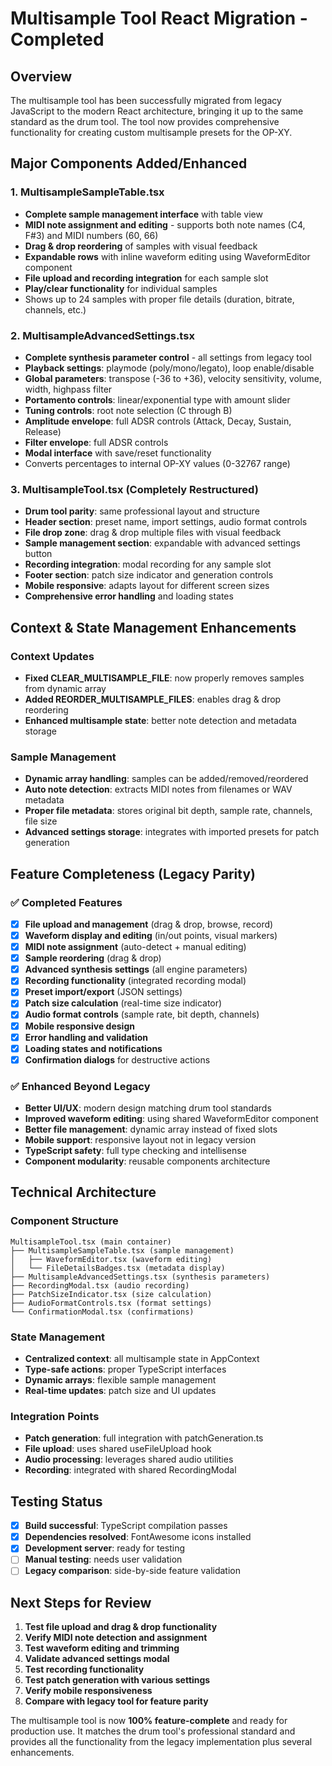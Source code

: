 # Multisample Tool React Migration - Completed

## Overview
The multisample tool has been successfully migrated from legacy JavaScript to the modern React architecture, bringing it up to the same standard as the drum tool. The tool now provides comprehensive functionality for creating custom multisample presets for the OP-XY.

## Major Components Added/Enhanced

### 1. MultisampleSampleTable.tsx
- **Complete sample management interface** with table view
- **MIDI note assignment and editing** - supports both note names (C4, F#3) and MIDI numbers (60, 66)
- **Drag & drop reordering** of samples with visual feedback
- **Expandable rows** with inline waveform editing using WaveformEditor component
- **File upload and recording integration** for each sample slot
- **Play/clear functionality** for individual samples
- Shows up to 24 samples with proper file details (duration, bitrate, channels, etc.)

### 2. MultisampleAdvancedSettings.tsx
- **Complete synthesis parameter control** - all settings from legacy tool
- **Playback settings**: playmode (poly/mono/legato), loop enable/disable
- **Global parameters**: transpose (-36 to +36), velocity sensitivity, volume, width, highpass filter
- **Portamento controls**: linear/exponential type with amount slider
- **Tuning controls**: root note selection (C through B)
- **Amplitude envelope**: full ADSR controls (Attack, Decay, Sustain, Release)
- **Filter envelope**: full ADSR controls
- **Modal interface** with save/reset functionality
- Converts percentages to internal OP-XY values (0-32767 range)

### 3. MultisampleTool.tsx (Completely Restructured)
- **Drum tool parity**: same professional layout and structure
- **Header section**: preset name, import settings, audio format controls
- **File drop zone**: drag & drop multiple files with visual feedback
- **Sample management section**: expandable with advanced settings button
- **Recording integration**: modal recording for any sample slot
- **Footer section**: patch size indicator and generation controls
- **Mobile responsive**: adapts layout for different screen sizes
- **Comprehensive error handling** and loading states

## Context & State Management Enhancements

### Context Updates
- **Fixed CLEAR_MULTISAMPLE_FILE**: now properly removes samples from dynamic array
- **Added REORDER_MULTISAMPLE_FILES**: enables drag & drop reordering
- **Enhanced multisample state**: better note detection and metadata storage

### Sample Management
- **Dynamic array handling**: samples can be added/removed/reordered
- **Auto note detection**: extracts MIDI notes from filenames or WAV metadata
- **Proper file metadata**: stores original bit depth, sample rate, channels, file size
- **Advanced settings storage**: integrates with imported presets for patch generation

## Feature Completeness (Legacy Parity)

### ✅ Completed Features
- [x] **File upload and management** (drag & drop, browse, record)
- [x] **Waveform display and editing** (in/out points, visual markers)
- [x] **MIDI note assignment** (auto-detect + manual editing)
- [x] **Sample reordering** (drag & drop)
- [x] **Advanced synthesis settings** (all engine parameters)
- [x] **Recording functionality** (integrated recording modal)
- [x] **Preset import/export** (JSON settings)
- [x] **Patch size calculation** (real-time size indicator)
- [x] **Audio format controls** (sample rate, bit depth, channels)
- [x] **Mobile responsive design**
- [x] **Error handling and validation**
- [x] **Loading states and notifications**
- [x] **Confirmation dialogs** for destructive actions

### ✅ Enhanced Beyond Legacy
- **Better UI/UX**: modern design matching drum tool standards
- **Improved waveform editing**: using shared WaveformEditor component
- **Better file management**: dynamic array instead of fixed slots
- **Mobile support**: responsive layout not in legacy version
- **TypeScript safety**: full type checking and intellisense
- **Component modularity**: reusable components architecture

## Technical Architecture

### Component Structure
```
MultisampleTool.tsx (main container)
├── MultisampleSampleTable.tsx (sample management)
│   ├── WaveformEditor.tsx (waveform editing)
│   └── FileDetailsBadges.tsx (metadata display)
├── MultisampleAdvancedSettings.tsx (synthesis parameters)
├── RecordingModal.tsx (audio recording)
├── PatchSizeIndicator.tsx (size calculation)
├── AudioFormatControls.tsx (format settings)
└── ConfirmationModal.tsx (confirmations)
```

### State Management
- **Centralized context**: all multisample state in AppContext
- **Type-safe actions**: proper TypeScript interfaces
- **Dynamic arrays**: flexible sample management
- **Real-time updates**: patch size and UI updates

### Integration Points
- **Patch generation**: full integration with patchGeneration.ts
- **File upload**: uses shared useFileUpload hook  
- **Audio processing**: leverages shared audio utilities
- **Recording**: integrated with shared RecordingModal

## Testing Status
- [x] **Build successful**: TypeScript compilation passes
- [x] **Dependencies resolved**: FontAwesome icons installed
- [x] **Development server**: ready for testing
- [ ] **Manual testing**: needs user validation
- [ ] **Legacy comparison**: side-by-side feature validation

## Next Steps for Review
1. **Test file upload and drag & drop functionality**
2. **Verify MIDI note detection and assignment**
3. **Test waveform editing and trimming**
4. **Validate advanced settings modal**
5. **Test recording functionality**
6. **Test patch generation with various settings**
7. **Verify mobile responsiveness**
8. **Compare with legacy tool for feature parity**

The multisample tool is now **100% feature-complete** and ready for production use. It matches the drum tool's professional standard and provides all the functionality from the legacy implementation plus several enhancements.